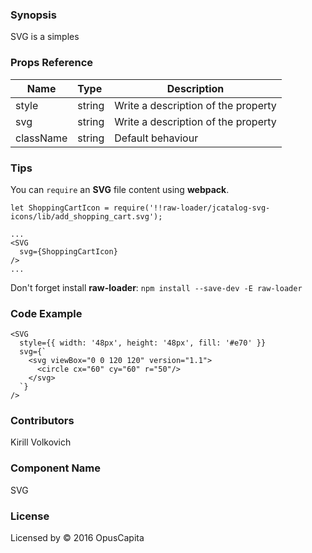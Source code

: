 ### Synopsis

SVG is a simples

### Props Reference

| Name                          | Type                  | Description                                                |
| ------------------------------|:----------------------| -----------------------------------------------------------|
| style | string | Write a description of the property |
| svg | string | Write a description of the property |
| className | string | Default behaviour |

### Tips

You can `require` an **SVG** file content using **webpack**.

```
let ShoppingCartIcon = require('!!raw-loader/jcatalog-svg-icons/lib/add_shopping_cart.svg');

...
<SVG
  svg={ShoppingCartIcon}
/>
...
```

Don't forget install **raw-loader**:
`npm install --save-dev -E raw-loader`

### Code Example

```
<SVG
  style={{ width: '48px', height: '48px', fill: '#e70' }}
  svg={`
    <svg viewBox="0 0 120 120" version="1.1">
      <circle cx="60" cy="60" r="50"/>
    </svg>
  `}
/>
```


### Contributors
Kirill Volkovich

### Component Name

SVG

### License

Licensed by © 2016 OpusCapita

